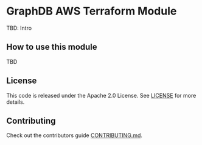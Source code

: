 # GraphDB AWS Terraform Module

TBD: Intro

## How to use this module

TBD

## License

This code is released under the Apache 2.0 License. See [LICENSE](LICENSE) for more details.

## Contributing

Check out the contributors guide [CONTRIBUTING.md](CONTRIBUTING.md).
